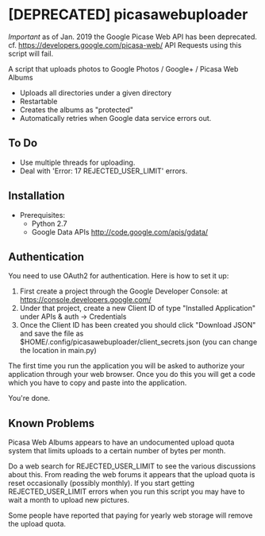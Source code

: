 [DEPRECATED] picasawebuploader
=================

*Important* as of Jan. 2019 the Google Picase Web API has been deprecated. cf. https://developers.google.com/picasa-web/
API Requests using this script will fail.

A script that uploads photos to Google Photos / Google+ / Picasa Web Albums

+ Uploads all directories under a given directory
+ Restartable
+ Creates the albums as "protected"
+ Automatically retries when Google data service errors out.

To Do
-----

+ Use multiple threads for uploading.
+ Deal with 'Error: 17 REJECTED_USER_LIMIT' errors.

Installation
------------

+ Prerequisites:
  + Python 2.7
  + Google Data APIs http://code.google.com/apis/gdata/

Authentication
--------------

You need to use OAuth2 for authentication. Here is how to set it up:

1. First create a project through the Google Developer Console: at https://console.developers.google.com/
2. Under that project, create a new Client ID of type "Installed Application" under APIs & auth -> Credentials
3. Once the Client ID has been created you should click "Download JSON" and save the file as $HOME/.config/picasawebuploader/client_secrets.json (you can change the location in main.py)

The first time you run the application you will be asked to authorize your application through your web browser. Once you do this you will get a code which you have to copy and paste into the application.

You're done.

Known Problems
--------------

Picasa Web Albums appears to have an undocumented upload quota system that
limits uploads to a certain number of bytes per month.

Do a web search for REJECTED_USER_LIMIT to see the various discussions about
this. From reading the web forums it appears that the upload quota is reset
occasionally (possibly monthly). If you start getting REJECTED_USER_LIMIT
errors when you run this script you may have to wait a month to upload new
pictures.

Some people have reported that paying for yearly web storage will remove the
upload quota.
